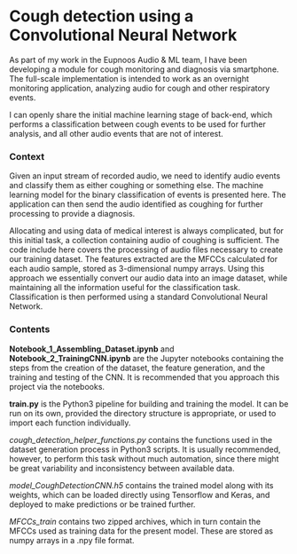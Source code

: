 # Cough detection using a Convolutional Neural Network

As part of my work in the Eupnoos Audio & ML team, I have been developing a module for cough monitoring and diagnosis via smartphone. 
The full-scale implementation is intended to work as an overnight monitoring application, analyzing audio for cough and other respiratory events.

I can openly share the initial machine learning stage of back-end, which performs a classification between cough events to be used for further analysis, and all other audio events that are not of interest.

### Context

Given an input stream of recorded audio, we need to identify audio events and classify them as either coughing or something else. 
The machine learning model for the binary classification of events is presented here. 
The application can then send the audio identified as coughing for further processing to provide a diagnosis. 


Allocating and using data of medical interest is always complicated, but for this initial task, a collection containing audio of coughing is sufficient. 
The code include here covers the processing of audio files necessary to create our training dataset. 
The features extracted are the MFCCs calculated for each audio sample, stored as 3-dimensional numpy arrays. 
Using this approach we essentially convert our audio data into an image dataset, while maintaining all the information useful for the classification task.
Classification is then performed using a standard Convolutional Neural Network.

### Contents

**Notebook_1_Assembling_Dataset.ipynb** and **Notebook_2_TrainingCNN.ipynb** are the Jupyter notebooks containing the steps from the creation of the dataset, the feature generation, and the training and testing of the CNN. It is recommended that you approach this project via the notebooks.

**train.py** is the Python3 pipeline for building and training the model. It can be run on its own, provided the directory structure is appropriate, or used to import each function individually.

*cough_detection_helper_functions.py* contains the functions used in the dataset generation process in Python3 scripts. It is usually recommended, however, to perform this task without much automation, since there might be great variability and inconsistency between available data.

*model_CoughDetectionCNN.h5* contains the trained model along with its weights, which can be loaded directly using Tensorflow and Keras, and deployed to make predictions or be trained further.

*MFCCs_train* contains two zipped archives, which in turn contain the MFCCs used as training data for the present model. These are stored as numpy arrays in a .npy file format. 
